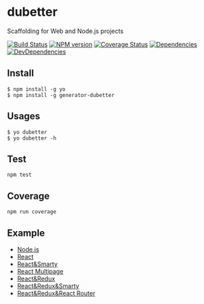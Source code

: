 # dubetter
Scaffolding for Web and Node.js projects

[![Build Status](https://img.shields.io/travis/ielgnaw/dubetter.svg?style=flat)](http://travis-ci.org/ielgnaw/dubetter)
[![NPM version](https://img.shields.io/npm/v/generator-dubetter.svg?style=flat)](https://www.npmjs.com/package/generator-dubetter)
[![Coverage Status](https://img.shields.io/coveralls/ielgnaw/dubetter.svg?style=flat)](https://coveralls.io/r/ielgnaw/dubetter)
[![Dependencies](https://img.shields.io/david/ielgnaw/dubetter.svg?style=flat)](https://david-dm.org/ielgnaw/dubetter)
[![DevDependencies](https://img.shields.io/david/dev/ielgnaw/dubetter.svg?style=flat)](https://david-dm.org/ielgnaw/dubetter)

Install
------

    $ npm install -g yo
    $ npm install -g generator-dubetter


Usages
---

    $ yo dubetter
    $ yo dubetter -h


Test
---

    npm test


Coverage
---

    npm run coverage


Example
---

- [Node.js](https://github.com/ielgnaw/boilerplate/tree/master/nodejs)
- [React](https://github.com/ielgnaw/boilerplate/tree/master/reactproject)
- [React&Smarty](https://github.com/ielgnaw/boilerplate/tree/master/reactphp)
- [React Multipage](https://github.com/ielgnaw/boilerplate/tree/master/reactmulti)
- [React&Redux](https://github.com/ielgnaw/boilerplate/tree/master/reactredux)
- [React&Redux&Smarty](https://github.com/ielgnaw/boilerplate/tree/master/reactreduxphp)
- [React&Redux&React Router](https://github.com/ielgnaw/boilerplate/tree/master/reactallinone)
